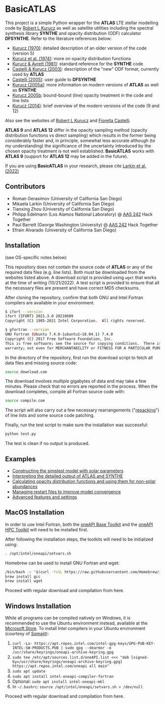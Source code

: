 # BasicATLAS

This project is a simple Python wrapper for the **ATLAS** LTE stellar modelling code by [Robert L Kurucz](http://kurucz.harvard.edu/) as well as satellite utilities including the spectral synthesis library **SYNTHE** and opacity distribution (ODF) calculator **DFSYNTHE**. Refer to the literature references below:

* [Kurucz (1970)](https://ui.adsabs.harvard.edu/abs/1970SAOSR.309.....K/abstract): detailed description of an older version of the code (version 5)
* [Kurucz et al. (1974)](https://ui.adsabs.harvard.edu/abs/1974bmae.book.....K/abstract): more on opacity distribution functions
* [Kurucz & Avrett (1981)](https://ui.adsabs.harvard.edu/abs/1981SAOSR.391.....K/abstract): standard reference for the **SYNTHE** code
* [Castelli & Kurucz (2003)](https://ui.adsabs.harvard.edu/abs/2003IAUS..210P.A20C/abstract): description of the "new" ODF format, currently used by **ATLAS**
* [Castelli (2005)](https://ui.adsabs.harvard.edu/abs/2005MSAIS...8...34C/abstract): user guide to **DFSYNTHE**
* [Kurucz (2005a)](https://ui.adsabs.harvard.edu/abs/2005MSAIS...8...14K/abstract): more information on modern versions of **ATLAS** as well as **SYNTHE**
* [Kurucz 2005b](https://ui.adsabs.harvard.edu/abs/2005MSAIS...8...86K/abstract): bound-bound (line) opacity treatment in the code and line lists
* [Kurucz (2014)](https://ui.adsabs.harvard.edu/abs/2014dapb.book...39K/abstract): brief overview of the modern versions of the code (9 and 12)

Also see the websites of [Robert L Kurucz](http://kurucz.harvard.edu/programs.html) and [Fiorella Castelli](https://wwwuser.oats.inaf.it/castelli/).

**ATLAS 9** and **ATLAS 12** differ in the opacity sampling method (opacity distribution functions vs direct sampling) which results in the former being considerably faster and, in principle, somewhat less accurate although (to my understanding) the significance of the uncertainty introduced by the chosen opacity treatment is not well established. **BasicATLAS** works with **ATLAS 9** (support for **ATLAS 12** may be added in the future).

If you are using **BasicATLAS** in your research, please cite [Larkin et al. (2022)](https://arxiv.org/abs/2210.09185)

## Contributors

* Roman Gerasimov (University of California San Diego)
* Mikaela Larkin (University of California San Diego)
* Tianxing Zhou (University of California San Diego)
* Philipp Edelmann (Los Alamos National Laboratory) @ [AAS 242](https://aas.org/meetings/aas242) Hack Together
* Paul Barrett (George Washington University) @ [AAS 242](https://aas.org/meetings/aas242) Hack Together
* Efrain Alvarado (University of California San Diego)

## Installation

(see OS-specific notes below)

This repository does not contain the source code of **ATLAS** or any of the required data files (e.g. line lists). Both must be downloaded from the websites listed above. A download script is provided using `wget` that works at the time of writing (10/21/2022). A test script is provided to ensure that all the necessary files are present and have correct MD5 checksums.

After cloning the repository, confirm that both GNU and Intel Fortran compilers are available in your environment.

```bash
$ ifort --version
ifort (IFORT) 2021.3.0 20210609
Copyright (C) 1985-2021 Intel Corporation.  All rights reserved.

$ gfortran --version
GNU Fortran (Ubuntu 7.4.0-1ubuntu1~18.04.1) 7.4.0
Copyright (C) 2017 Free Software Foundation, Inc.
This is free software; see the source for copying conditions.  There is NO
warranty; not even for MERCHANTABILITY or FITNESS FOR A PARTICULAR PURPOSE.
```

In the directory of the repository, first run the download script to fetch all data files and missing source code:

```bash
source download.com
```

The download involves multiple gigabytes of data and may take a few minutes. Please check that no errors are reported in the process. When the download completes, compile all Fortran source code with:

```bash
source compile.com
```

The script will also carry out a few necessary rearrangements ("[repacking](https://wwwuser.oats.inaf.it/castelli/sources/dfsynthe.html)") of line lists and some source code patching.

Finally, run the test script to make sure the installation was successful:

```bash
python test.py
```

The test is clean if no output is produced.

## Examples

* [Constructing the simplest model with solar parameters](https://github.com/Roman-UCSD/BasicATLAS/blob/master/examples/sun_model.ipynb)
* [Interpreting the detailed output of ATLAS and SYNTHE](https://github.com/Roman-UCSD/BasicATLAS/blob/master/examples/output.ipynb)
* [Calculating opacity distribution functions and using them for non-solar abundances](https://github.com/Roman-UCSD/BasicATLAS/blob/master/examples/custom_abun.ipynb)
* [Managing restart files to improve model convergence](https://github.com/Roman-UCSD/BasicATLAS/blob/master/examples/restarts.ipynb)
* [Advanced features and settings](https://github.com/Roman-UCSD/BasicATLAS/blob/master/examples/advanced.md)

## MacOS Installation

In order to use Intel Fortran, both the [oneAPI Base Toolkit](https://software.intel.com/content/www/us/en/develop/tools/oneapi/base-toolkit/download.html) and the [oneAPI HPC Toolkit](https://software.intel.com/content/www/us/en/develop/tools/oneapi/hpc-toolkit/download.html) will need to be installed first.

After following the installation steps, the toolkits will need to be initialized using:

```bash
. /opt/intel/oneapi/setvars.sh
```

Homebrew can be used to install GNU Fortran and wget:

```bash
/bin/bash -c "$(curl -fsSL https://raw.githubusercontent.com/Homebrew/install/HEAD/install.sh)"
brew install gcc
brew install wget
```

Proceed with regular download and compilation from here.

## Windows Installation

While all programs can be compiled natively on Windows, it is recommended to use the Ubuntu environment instead, available at the [Microsoft Store](https://apps.microsoft.com/store/detail/ubuntu/9PDXGNCFSCZV). To install Intel compilers in your Ubuntu environment (courtesy of [Somajit](https://gist.github.com/SomajitDey/aeb6eb4c8083185e06800e1ece4be1bd)):

1. `curl -Lo- https://apt.repos.intel.com/intel-gpg-keys/GPG-PUB-KEY-INTEL-SW-PRODUCTS.PUB | sudo gpg --dearmor -o /usr/share/keyrings/oneapi-archive-keyring.gpg`
2. `sudo tee /etc/apt/sources.list.d/oneAPI.list <<< "deb [signed-by=/usr/share/keyrings/oneapi-archive-keyring.gpg] https://apt.repos.intel.com/oneapi all main"`
3. `sudo apt update`
4. `sudo apt install intel-oneapi-compiler-fortran`
5. Optional: `sudo apt install intel-oneapi-mkl`
6. In `~/.bashrc`: `source /opt/intel/oneapi/setvars.sh > /dev/null`

Proceed with regular download and compilation from here.
